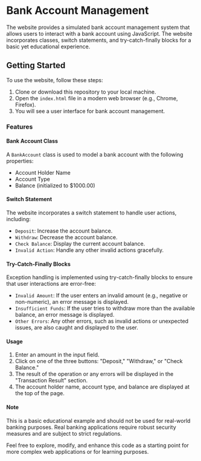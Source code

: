 # Bank Account Management

The website provides a simulated bank account management system that allows users to interact with a bank account using JavaScript. The website incorporates classes, switch statements, and try-catch-finally blocks for a basic yet educational experience.

## Getting Started

To use the website, follow these steps:

1. Clone or download this repository to your local machine.
2. Open the `index.html` file in a modern web browser (e.g., Chrome, Firefox).
3. You will see a user interface for bank account management.

### Features

#### Bank Account Class

A `BankAccount` class is used to model a bank account with the following properties:

- Account Holder Name
- Account Type
- Balance (initialized to $1000.00)

#### Switch Statement

The website incorporates a switch statement to handle user actions, including:

- `Deposit`: Increase the account balance.
- `Withdraw`: Decrease the account balance.
- `Check Balance`: Display the current account balance.
- `Invalid Action`: Handle any other invalid actions gracefully.

#### Try-Catch-Finally Blocks

Exception handling is implemented using try-catch-finally blocks to ensure that user interactions are error-free:

- `Invalid Amount`: If the user enters an invalid amount (e.g., negative or non-numeric), an error message is displayed.
- `Insufficient Funds`: If the user tries to withdraw more than the available balance, an error message is displayed.
- `Other Errors`: Any other errors, such as invalid actions or unexpected issues, are also caught and displayed to the user.

#### Usage

1. Enter an amount in the input field.
2. Click on one of the three buttons: "Deposit," "Withdraw," or "Check Balance."
3. The result of the operation or any errors will be displayed in the "Transaction Result" section.
4. The account holder name, account type, and balance are displayed at the top of the page.

#### Note

This is a basic educational example and should not be used for real-world banking purposes. Real banking applications require robust security measures and are subject to strict regulations.

Feel free to explore, modify, and enhance this code as a starting point for more complex web applications or for learning purposes.
